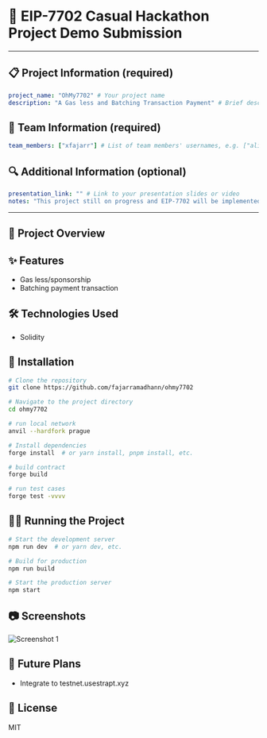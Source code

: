 # 🚀 EIP-7702 Casual Hackathon Project Demo Submission

<!--
Please fill out the information below. This information will be automatically processed.
Do not remove the --- markers or change the field names.
-->

---
## 📋 Project Information (required)

```yaml
project_name: "OhMy7702" # Your project name
description: "A Gas less and Batching Transaction Payment" # Brief description of your project
```

## 👥 Team Information (required)

```yaml
team_members: ["xfajarr"] # List of team members' usernames, e.g. ["alice", "bob"]
```

## 🔍 Additional Information (optional)

```yaml
presentation_link: "" # Link to your presentation slides or video
notes: "This project still on progress and EIP-7702 will be implemented in this project `https://testnet.usestrapt.xyz`" # Any additional information about your project
```
---

<!-- Do not edit below this line. This section will be automatically generated when your demo submission is processed. -->

## 📖 Project Overview

<!-- Provide a more detailed description of your project here -->

## ✨ Features

- Gas less/sponsorship
- Batching payment transaction

## 🛠️ Technologies Used

- Solidity

## 🚀 Installation

```bash
# Clone the repository
git clone https://github.com/fajarramadhann/ohmy7702

# Navigate to the project directory
cd ohmy7702

# run local network
anvil --hardfork prague

# Install dependencies
forge install  # or yarn install, pnpm install, etc.

# build contract
forge build

# run test cases
forge test -vvvv

```

## 🏃‍♂️ Running the Project

```bash
# Start the development server
npm run dev  # or yarn dev, etc.

# Build for production
npm run build

# Start the production server
npm start
```

## 📷 Screenshots

<!-- Add screenshots of your project here -->
![Screenshot 1]([submission\ohmy7702.png](https://raw.githubusercontent.com/CasualHackathon/EIP-7702/aa674f955bfd82d41b7acbf0805ef29768079b19/submission/ohmy7702.png))

## 🔮 Future Plans

- Integrate to testnet.usestrapt.xyz

## 📝 License

MIT
